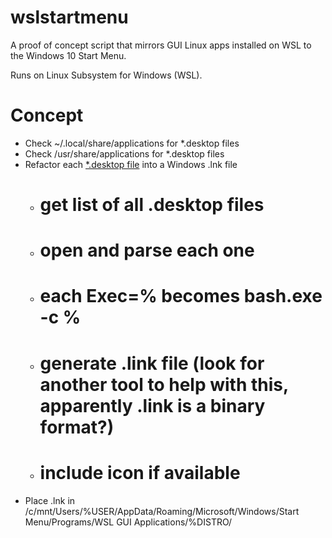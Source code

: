# wslstartmenu
A proof of concept script that mirrors GUI Linux apps installed on WSL to the Windows 10 Start Menu.

Runs on Linux Subsystem for Windows (WSL).

Concept
==============
* Check ~/.local/share/applications for *.desktop files
* Check /usr/share/applications for *.desktop files
* Refactor each [*.desktop file](https://standards.freedesktop.org/desktop-entry-spec/latest/) into a Windows .lnk file
   * # get list of all .desktop files
   * # open and parse each one
   * # each Exec=% becomes bash.exe -c %
   * # generate .link file (look for another tool to help with this, apparently .link is a binary format?)
   * # include icon if available
* Place .lnk in /c/mnt/Users/%USER/AppData/Roaming/Microsoft/Windows/Start Menu/Programs/WSL GUI Applications/%DISTRO/
